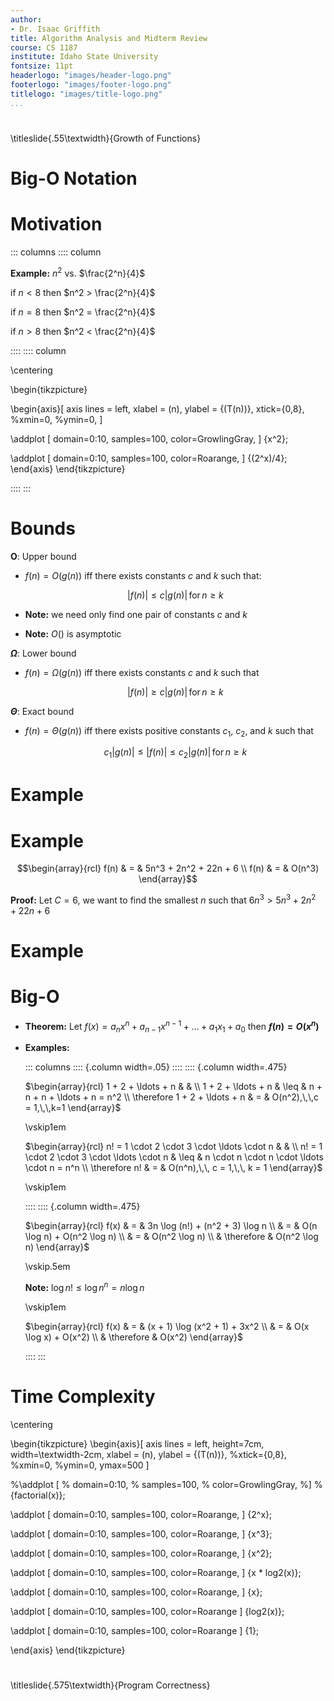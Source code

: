 ```yaml
---
author:
- Dr. Isaac Griffith
title: Algorithm Analysis and Midterm Review
course: CS 1187
institute: Idaho State University
fontsize: 11pt
headerlogo: "images/header-logo.png"
footerlogo: "images/footer-logo.png"
titlelogo: "images/title-logo.png"
...
```


#

\titleslide{.55\textwidth}{Growth of Functions}

# Big-O Notation


# Motivation

::: columns
:::: column

**Example:** $n^2$ vs. $\frac{2^n}{4}$

if $n < 8$ then $n^2 > \frac{2^n}{4}$

if $n = 8$ then $n^2 = \frac{2^n}{4}$

if $n > 8$ then $n^2 < \frac{2^n}{4}$

::::
:::: column

\centering

\begin{tikzpicture}

\begin{axis}[
  axis lines = left,
  xlabel = \(n\),
  ylabel = {\(T(n)\)},
  xtick={0,8},
  %xmin=0,
  %ymin=0,
]

\addplot [
  domain=0:10,
  samples=100,
  color=GrowlingGray,
]
{x^2};

\addplot [
  domain=0:10,
  samples=100,
  color=Roarange,
]
{(2^x)/4};
\end{axis}
\end{tikzpicture}

::::
:::

# Bounds

**O**: Upper bound

* $f(n) = O(g(n))$ iff there exists constants $c$ and $k$ such that:

  $$|f(n)| \leq c|g(n)|\,\textrm{for}\,n \geq k$$

* **Note:** we need only find one pair of constants $c$ and $k$
* **Note:** $O()$ is asymptotic

**$\Omega$**: Lower bound

* $f(n) = \Omega(g(n))$ iff there exists constants $c$ and $k$ such that

  $$|f(n)| \geq c|g(n)|\,\textrm{for}\,n \geq k$$

**$\Theta$**: Exact bound

* $f(n) = \Theta(g(n))$ iff there exists positive constants $c_1$, $c_2$, and $k$ such that

  $$c_1 |g(n)| \leq |f(n)| \leq c_2 |g(n)|\,\textrm{for}\,n \geq k$$

# Example

# Example

$$\begin{array}{rcl}
  f(n) & = & 5n^3 + 2n^2 + 22n + 6 \\
  f(n) & = & O(n^3)
  \end{array}$$

**Proof:** Let $C = 6$, we want to find the smallest $n$ such that $6n^3 > 5n^3 + 2n^2 + 22n + 6$

# Example

# Big-O

* **Theorem:** Let $f(x) = a_{n}x^{n} + a_{n-1}x^{n-1} + \ldots + a_{1}x_{1} + a_{0}$ then **$f(n) = O(x^{n})$**

* **Examples:**

  ::: columns
  :::: {.column width=.05}
  ::::
  :::: {.column width=.475}

  $\begin{array}{rcl}
  1 + 2 + \ldots + n & & \\
  1 + 2 + \ldots + n & \leq & n + n + n + \ldots + n = n^2 \\
  \therefore 1 + 2 + \ldots + n & = & O(n^2),\,\,c = 1,\,\,k=1
  \end{array}$

  \vskip1em

  $\begin{array}{rcl}
  n! = 1 \cdot 2 \cdot 3 \cdot \ldots \cdot n & & \\
  n! = 1 \cdot 2 \cdot 3 \cdot \ldots \cdot n & \leq & n \cdot n \cdot n \cdot \ldots \cdot n = n^n \\
  \therefore n! & = & O(n^n),\,\, c = 1,\,\, k = 1
  \end{array}$

  \vskip1em

  ::::
  :::: {.column width=.475}

  $\begin{array}{rcl}
  f(x) & = & 3n \log (n!) + (n^2 + 3) \log n \\
       & = & O(n \log n) + O(n^2 \log n) \\
       & = & O(n^2 \log n) \\
       & \therefore & O(n^2 \log n)
  \end{array}$

  \vskip.5em

  **Note:** $\log n! \leq \log n^n = n \log n$

  \vskip1em

  $\begin{array}{rcl}
  f(x) & = & (x + 1) \log (x^2 + 1) + 3x^2 \\
       & = & O(x \log x) + O(x^2) \\
       & \therefore & O(x^2)
  \end{array}$

  ::::
  :::

# Time Complexity

\centering

\begin{tikzpicture}
\begin{axis}[
  axis lines = left,
  height=7cm,
  width=\textwidth-2cm,
  xlabel = \(n\),
  ylabel = {\(T(n)\)},
  %xtick={0,8},
  %xmin=0,
  %ymin=0,
  ymax=500
]

%\addplot [
%  domain=0:10,
%  samples=100,
%  color=GrowlingGray,
%]
%{factorial(x)};

\addplot [
  domain=0:10,
  samples=100,
  color=Roarange,
]
{2^x};

\addplot [
  domain=0:10,
  samples=100,
  color=Roarange,
]
{x^3};

\addplot [
  domain=0:10,
  samples=100,
  color=Roarange,
]
{x^2};

\addplot [
  domain=0:10,
  samples=100,
  color=Roarange,
]
{x * log2(x)};

\addplot [
  domain=0:10,
  samples=100,
  color=Roarange,
]
{x};

\addplot [
  domain=0:10,
  samples=100,
  color=Roarange
]
{log2(x)};

\addplot [
  domain=0:10,
  samples=100,
  color=Roarange
]
{1};

\end{axis}
\end{tikzpicture}

#

\titleslide{.575\textwidth}{Program Correctness}
